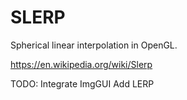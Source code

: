 # SLERP

Spherical linear interpolation in OpenGL. 

https://en.wikipedia.org/wiki/Slerp

TODO:
Integrate ImgGUI 
Add LERP
